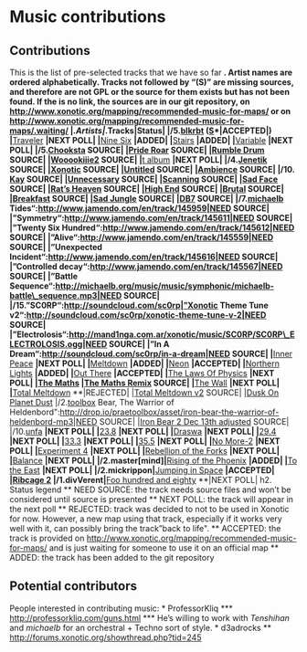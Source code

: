 Music contributions
===================

Contributions
-------------

This is the list of pre-selected tracks that we have so far **. Artist names are ordered alphabetically. Tracks not followed by “(S)” are missing sources, and therefore are not GPL or the source for them exists but has not been found. If the is no link, the sources are in our git repository, on http://www.xonotic.org/mapping/recommended-music-for-maps/ or on http://www.xonotic.org/mapping/recommended-music-for-maps/.waiting/
|*.Artists|*.Tracks|Status|
|/5.[blkrbt](http://soundcloud.com/blkrbt|*"Quiet":http://blkrbt.googlepages.com/nexuiz_quiet.ogg) ([S](http://blkrbt.googlepages.com/nexuiz_quiet.xrns)*|ACCEPTED|)
|**[Traveler](http://blkrbt.googlepages.com/nexuiz_traveler.ogg) **|NEXT POLL|
|**[Nine Six](http://blkrbt.googlepages.com/ninesix.ogg) **|ADDED|
|**[Stairs](http://blkrbt.googlepages.com/stairs.ogg) **|ADDED|
|**[Variable](http://blkrbt.googlepages.com/nexuiz_variable.ogg) **|NEXT POLL|
|/5.[Chooksta](http://forums.xonotic.org/member.php?action=profile&uid=44|"Fisheyzemaster":http://chookstamusic.com/songs/fisheyzemaster.mp3|NEED) SOURCE|
|[Pride Roar](http://chookstamusic.com/songs/prideroar.mp3|NEED) SOURCE|
|[Rumble Drum](http://chookstamusic.com/songs/rumble_drum.mp3|NEED) SOURCE|
|[Wooookiiie2](http://chookstamusic.com/songs/wooookiiie2.mp3|NEED) SOURCE|
|**[t album](http://forums.xonotic.org/showthread.php?tid=826) **|NEXT POLL|
|/4.[Jenetik](http://forums.xonotic.org/member.php?action=profile&uid=320|"Suttle":http://www.jenetik.com/music/Jenetik_-_Suttle.mp3|NEED) SOURCE|
|[Xonotic](http://www.jenetik.com/music/Jenetik_-_Xontic.mp3|NEED) SOURCE|
|[Untitled](http://www.jenetik.com/music/Jenetik_-_untitled.mp3|NEED) SOURCE|
|[Ambience](http://www.jenetik.com/music/Jenetik_-_Ambience.mp3|NEED) SOURCE|
|/10. [Kay](http://forums.xonotic.org/member.php?action=profile&uid=219|"Xono":http://pisarowitz.com/Xonotic/XONOTIC9.mp3|NEED) SOURCE|
|[Unnecessary](http://pisarowitz.com/kay/Unnecessary.mp3|NEED) SOURCE|
|[Scanning](http://pisarowitz.com/kay/Scanning.mp3|NEED) SOURCE|
|[Sad Face](http://pisarowitz.com/kay/SadFace.mp3|NEED) SOURCE|
|[Rat’s Heaven](http://pisarowitz.com/kay/ratsheaven.mp3|NEED) SOURCE|
|[High End](http://pisarowitz.com/kay/HighEnd.mp3|NEED) SOURCE|
|[Brutal](http://pisarowitz.com/kay/brutal.mp3|NEED) SOURCE|
|[Breakfast](http://pisarowitz.com/kay/Breakfast.mp3|NEED) SOURCE|
|[Sad Jungle](http://pisarowitz.com/kay/Sad%20Jungle2.mp3|NEED) SOURCE|
|[DB7](http://pisarowitz.com/kay/DB7.mp3|NEED) SOURCE|
|/7.[michaelb](http://michaelb.org/|"Forgotten) Tides“:http://www.jamendo.com/en/track/145959|NEED SOURCE|
|”Symmetry“:http://www.jamendo.com/en/track/145611|NEED SOURCE|
|”Twenty Six Hundred“:http://www.jamendo.com/en/track/145612|NEED SOURCE|
|”Alive“:http://www.jamendo.com/en/track/145559|NEED SOURCE|
|”Unexpected Incident“:http://www.jamendo.com/en/track/145616|NEED SOURCE|
|”Controlled decay“:http://www.jamendo.com/en/track/145567|NEED SOURCE|
|”Battle Sequence“:http://michaelb.org/music/music/symphonic/michaelb-battle\_sequence.mp3|NEED SOURCE|
|/15.”SC0RP“:http://soundcloud.com/sc0rp|”Xonotic Theme Tune v2“:http://soundcloud.com/sc0rp/xonotic-theme-tune-v-2|NEED SOURCE|
|”Electrolosis“:http://mand1nga.com.ar/xonotic/music/SC0RP/SC0RP\_ELECTROLOSIS.ogg|NEED SOURCE|
|”In A Dream“:http://soundcloud.com/sc0rp/in-a-dream|NEED SOURCE|
|**[Inner Peace](http://soundcloud.com/sc0rp/inner-peace) **|NEXT POLL|
|**[Meltdown](http://mand1nga.com.ar/xonotic/music/SC0RP/SC0RP_MELTDOWN.ogg) **|ADDED|
|**[Neon](http://mand1nga.com.ar/xonotic/music/SC0RP/SC0RP_NEON.ogg) **|ACCEPTED|
|**[Northern Lights](http://soundcloud.com/sc0rp/northern-lights-7) **|ADDED|
|**[Out There](http://soundcloud.com/sc0rp/out-there) **|ACCEPTED|
|**[The Laws Of Physics](http://mand1nga.com.ar/xonotic/music/SC0RP/SC0RP_THE_LAWS_OF_PHYSICS.ogg) **|NEXT POLL|
|[The Maths](http://mand1nga.com.ar/xonotic/music/SC0RP/SC0RP_THE_MATHS.ogg|REJECTED|)
|[The Maths Remix](http://mand1nga.com.ar/xonotic/music/SC0RP/SC0RP_THE_MATHS_REMIX.ogg|NEED) SOURCE|
|**[The Wall](http://mand1nga.com.ar/xonotic/music/SC0RP/SC0RP_THE_WALL.ogg) **|NEXT POLL|
|**[Total Meltdown](http://mand1nga.com.ar/xonotic/music/SC0RP/SC0RP_TOTAL_MELTDOWN.ogg) **|REJECTED|
|[Total Meltdown v2](http://soundcloud.com/sc0rp/total-meltdown-v-2|NEED) SOURCE|
|[Dusk On Planet Dust](http://soundcloud.com/sc0rp/dusk-on-planet-dust|REJECTED|)
|/2.[toolbox](http://drop.io/praetoolbox|"Iron) Bear, The Warrior of Heldenbord":http://drop.io/praetoolbox/asset/iron-bear-the-warrior-of-heldenbord-mp3|NEED SOURCE|
|[Iron Bear 2 Dec 13th adjusted](http://drop.io/praetoolbox/asset/iron-bear-2-dec-13th-adjusted-mp3|NEED) SOURCE|
|/10.[unfa](http://forums.xonotic.org/member.php?action=profile&uid=234|*"25.6":http://www.mediafire.com/?ngkzmmudcw1) **|NEXT POLL|
|**[23.8](http://www.mediafire.com/?d5gqjmnzlhh) **|NEXT POLL|
|**[Draswa](http://www.mediafire.com/download.php?zz2zgtj1yyz) **|NEXT POLL|
|**[29.4](http://www.mediafire.com/?z3mziltzmj5) **|NEXT POLL|
|**[33.3](http://www.mediafire.com/?vjlg4r1q2g2i70o) **|NEXT POLL|
|**[35.5](http://www.mediafire.com/?77c6eo327b5zmyh) **|NEXT POLL|
|**[No More-2](http://www.mediafire.com/?fps4amxc7c9yyoh) **|NEXT POLL|
|**[Experiment 4](http://www.mediafire.com/?n36yakq2c3xc6rb) **|NEXT POLL|
|**[Rebellion of the Forks](http://www.mediafire.com/?t44s5a7szwqfslz) **|NEXT POLL|
|**[Balance](http://www.mediafire.com/?zdz4mdt1wbwhc10) **|NEXT POLL|
|/2.master[mind]|**[Rising of the Phoenix](http://forums.xonotic.org/showthread.php?tid=795) **|ADDED|
|**[To the East](http://www.4shared.com/file/250363291/cd3f1a3/To_the_East.html) **|NEXT POLL|
|/2.mickrippon|**[Jumping in Space](http://mickrippon.com/xonotic/music_jumpinginspace.zip) **|ACCEPTED|
|[Ribcage 2](http://www.mickrippon.com/temp/ribcage2.ogg|REJECTED|)
|/1.divVerent|**[Foo hundred and eighty](http://rm.endoftheinternet.org/~xonotic/foo180.ogg) **|NEXT POLL|
h2. Status legend
** NEED SOURCE: the track needs source files and won’t be considered until source is presented
** NEXT POLL: the track will appear in the next poll
** REJECTED: track was decided to not to be used in Xonotic for now. However, a new map using that track, especially if it works very well with it, can possibly bring the track”back to life".
** ACCEPTED: the track is provided on http://www.xonotic.org/mapping/recommended-music-for-maps/ and is just waiting for someone to use it on an official map
** ADDED: the track has been added to the git repository

Potential contributors
----------------------

People interested in contributing music:
\* ProfessorKliq
**\* http://professorkliq.com/guns.html
**\* He’s willing to work with *Tenshihan* and *michaelb* for an orchestral + Techno sort of style.
\* d3adrocks
\*\* http://forums.xonotic.org/showthread.php?tid=245
